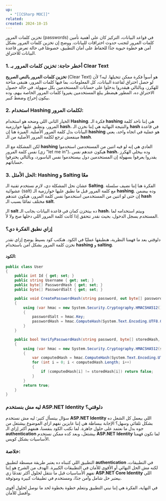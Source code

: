 ```yaml
---
up:
  - "[[CSharp MOC]]"
related: 
created: 2024-10-15
---
```

تخزين كلمات المرور (passwords) في قواعد البيانات، التركيز كان على أهمية تأمين كلمات المرور لتجنب حدوث اختراقات للبيانات. 
ووضح إن تخزين كلمات المرور بشكل آمن هو خطوة حيوية جدًا للحفاظ على أمان التطبيق، خصوصًا في حالة تعرض قاعدة البيانات للاختراق.

### 1. أخطر حاجة: تخزين كلمات المرور بـ **Clear Text**
**تخزين كلمات المرور بالنص الصريح** (Clear Text) هو أسوأ فكرة ممكن تتخيلها. ليه؟ لأن لو حصل اختراق لقاعدة البيانات، كل المعلومات، بما فيها كلمات المرور، هتبقى متاحة للهكرز، وبالتالي هيقدروا يدخلوا على حسابات المستخدمين بكل سهولة. 
في حالة حصول الاختراق ده، المطور هيضطر يبلغ المستخدمين يغيروا كلمات المرور الخاصة بيهم، وده بيكون إحراج وضغط كبير.

### 2. استخدام **Hashing** لكلمات المرور:
الخيار الثاني اللي وضحه هو استخدام **Hashing**. فكرة الـ **hashing** هي إننا ناخد كلمة المرور، ونطبق عليها خوارزمية **hash**، والنتيجة النهائية هي إننا نخزن الـ **hash** في قاعدة البيانات بدل كلمة المرور الأصلية. الميزة هنا إن **hashing** هو عملية في اتجاه واحد، يعني مينفعش ترجع لكلمة المرور الأصلية من الـ **hash**.

لكن المشكلة مع الـ **hashing** العادي هي إنه لو فيه اتنين من المستخدمين استخدموا نفس كلمة المرور (زي "let me in")، هيكون عندهم نفس **hash**، وده بيخلي الهكرز يقدروا يعرفوا بسهولة إن المستخدمين دول بيستخدموا نفس الباسورد، وبالتالي يخترقوا حساباتهم.

### 3. الحل الأمثل: **Hashing** و **Salting** معًا
عشان نحل المشكلة دي، لازم نستخدم تقنية الـ **Salting**. الفكرة هنا إننا نضيف سلسلة عشوائية (salt) مع كلمة المرور قبل ما نطبق عليها خوارزمية الـ **hashing**. وده بيضمن إن حتى لو اتنين من المستخدمين استخدموا نفس كلمة المرور، هيكون عندهم **hash** مختلف تمامًا بسبب الـ **salt**.

الـ **salt** ده بيتخزن كمان في قاعدة البيانات بجانب الـ **hash**، وبيتم استخدامه لما المستخدم يسجل الدخول، بحيث نقدر نتحقق إذا كانت كلمة المرور اللي دخلها صح ولا لأ.

### إزاي نطبق الفكرة دي؟
دلوقتي بعد ما فهمنا النظرية، هنطبقها عمليًا في الكود. هنكتب كود بسيط يوضح إزاي نقدر نخزن كلمة المرور بشكل آمن باستخدام **hashing** و **salting**.

#### الكود:
```csharp
public class User
{
    public int Id { get; set; }
    public string Username { get; set; }
    public byte[] PasswordHash { get; set; }
    public byte[] PasswordSalt { get; set; }

    public void CreatePasswordHash(string password, out byte[] passwordHash, out byte[] passwordSalt)
    {
        using (var hmac = new System.Security.Cryptography.HMACSHA512())
        {
            passwordSalt = hmac.Key;
            passwordHash = hmac.ComputeHash(System.Text.Encoding.UTF8.GetBytes(password));
        }
    }

    public bool VerifyPasswordHash(string password, byte[] storedHash, byte[] storedSalt)
    {
        using (var hmac = new System.Security.Cryptography.HMACSHA512(storedSalt))
        {
            var computedHash = hmac.ComputeHash(System.Text.Encoding.UTF8.GetBytes(password));
            for (int i = 0; i < computedHash.Length; i++)
            {
                if (computedHash[i] != storedHash[i]) return false;
            }
        }
        return true;
    }
}
```

### ليه مش بنستخدم ASP.NET Identity دلوقتي؟
سؤال بيتسأل كتير: ليه مش نستخدم **ASP.NET Identity** اللي بيعمل كل الشغل ده بشكل تلقائي وسهل؟ الإجابة ببساطة هي إننا عايزين نفهم ازاي الموضوع بيشتغل من جوه بدل ما نعتمد على حلول جاهزة. لما نكتب الكود بنفسنا، هنفهم أكتر إزاي الـ **authentication** بيشتغل، وبعد كده ممكن نستخدم **ASP.NET Identity** لما نكون فهمنا الأساسيات بشكل كويس.

### خلاصة:
التطبيق اللي كتبناه ده يعتبر طريقة مبسطة لتطبيق **authentication** في التطبيقات، لكنه مش الحل النهائي أو الأقوى للأمان في التطبيقات الكبيرة. الهدف من الشرح هو إننا نفهم الأساسيات قبل ما ننتقل لحلول أكثر تقدمًا زي **ASP.NET Core Identity** اللي بيعتبر حل شامل وآمن جدًا، ومستخدم في تطبيقات كبيرة وموثوقة.

في النهاية، الفكرة هي إننا نبني التطبيق ونتعلم خطوة بخطوة لحد ما نوصل لحلول أقوى وأفضل للأمان.